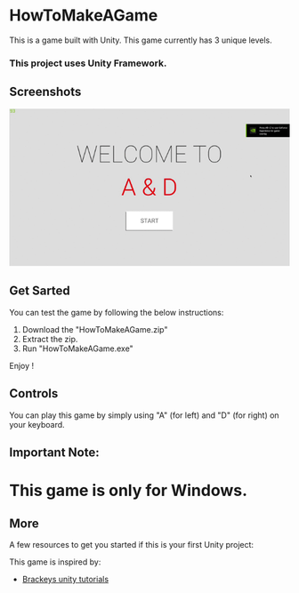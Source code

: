 # HowToMakeAGame

This is a game built with Unity.
This game currently has 3 unique levels.

### This project uses Unity Framework.


## Screenshots
<p float="center">
  <img src="HowToMakeAGame 2020-11-21 13-51-48.gif" width="800" />
</p>


## Get Sarted

You can test the game by following the below instructions:

1) Download the "HowToMakeAGame.zip"
2) Extract the zip.
3) Run "HowToMakeAGame.exe"

Enjoy !


## Controls

You can play this game by simply using "A" (for left) and "D" (for right) on your keyboard.

## Important Note:
 
 # This game is only for Windows.
 
 
## More

A few resources to get you started if this is your first Unity project:

This game is inspired by:

- [Brackeys unity tutorials](https://www.youtube.com/user/Brackeys)
